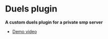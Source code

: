 # Duels plugin
**A custom duels plugin for a private smp server**
- [Demo video](https://youtu.be/dIOfUtCZYy0)
